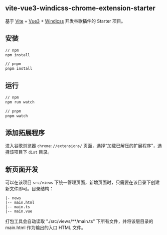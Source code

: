 ## vite-vue3-windicss-chrome-extension-starter

基于 [Vite](https://cn.vitejs.dev/) + [Vue3](https://v3.cn.vuejs.org/) + [Windicss](https://cn.windicss.org/) 开发谷歌插件的 Starter 项目。

## 安装
```bash
// npm
npm install

// pnpm
pnpm install
```

## 运行
```bash
// npm
npm run watch

// pnpm
pnpm watch
```

## 添加拓展程序
进入谷歌浏览器 `chrome://extensions/` 页面，选择“加载已解压的扩展程序”，选择该项目下 `dist` 目录。

## 新页面开发
可以在该项目 `src/views` 下统一管理页面，新增页面时，只需要在该目录下创建新文件即可。目录结构：
```
|- news
|-- main.html
|-- main.ts
|-- main.vue
```
打包工具会自动读取 "./src/views/**/main.ts" 下所有文件，并将该层目录的 main.html 作为输出的入口 HTML 文件。
